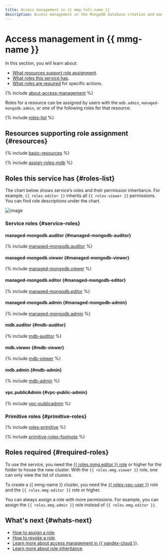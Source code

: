 ```yaml
---
title: Access management in {{ mmg-full-name }}
description: Access management in the MongoDB database creation and management service. This section covers the resources supporting role assignment, the roles this service has, and the required roles for specific actions.
---
```


# Access management in {{ mmg-name }}


In this section, you will learn about:

* [What resources support role assignment](#resources).
* [What roles this service has](#roles-list).
* [What roles are required](#required-roles) for specific actions.

{% include [about-access-management](../../_includes/iam/about-access-management.md) %}

Roles for a resource can be assigned by users with the `mdb.admin`, `managed-mongodb.admin`, or one of the following roles for that resource:

{% include [roles-list](../../_includes/iam/roles-list.md) %}

## Resources supporting role assignment {#resources}

{% include [basic-resources](../../_includes/iam/basic-resources-for-access-control.md) %}

{% include [assign-roles-mdb](../../_includes/iam/assign-roles-mdb.md) %}

## Roles this service has {#roles-list}

The chart below shows service’s roles and their permission inheritance. For example, `{{ roles-editor }}` inherits all `{{ roles-viewer }}` permissions. You can find role descriptions under the chart.

![image](../../_assets/mdb/roles-managed-mongodb.svg)

### Service roles {#service-roles}

#### managed-mongodb.auditor {#managed-mongodb-auditor}

{% include [managed-mongodb.auditor](../../_roles/managed-mongodb/auditor.md) %}

#### managed-mongodb.viewer {#managed-mongodb-viewer}

{% include [managed-mongodb.viewer](../../_roles/managed-mongodb/viewer.md) %}

#### managed-mongodb.editor {#managed-mongodb-editor}

{% include [managed-mongodb.editor](../../_roles/managed-mongodb/editor.md) %}

#### managed-mongodb.admin {#managed-mongodb-admin}

{% include [managed-mongodb.admin](../../_roles/managed-mongodb/admin.md) %}

#### mdb.auditor {#mdb-auditor}

{% include [mdb-auditor](../../_roles/mdb/auditor.md) %}

#### mdb.viewer {#mdb-viewer}

{% include [mdb-viewer](../../_roles/mdb/viewer.md) %}

#### mdb.admin {#mdb-admin}

{% include [mdb-admin](../../_roles/mdb/admin.md) %}

#### vpc.publicAdmin {#vpc-public-admin}

{% include [vpc-publicadmin](../../_roles/vpc/publicAdmin.md) %}

### Primitive roles {#primitive-roles}

{% include [roles-primitive](../../_includes/roles-primitive.md) %}

{% include [primitive-roles-footnote](../../_includes/primitive-roles-footnote.md) %}

## Roles required {#required-roles}

To use the service, you need the [{{ roles.mmg.editor }} role](../../iam/concepts/access-control/roles.md) or higher for the folder to house the new cluster. With the `{{ roles.mmg.viewer }}` role, one can only view the list of clusters.

To create a {{ mmg-name }} cluster, you need the [{{ roles-vpc-user }}](../../vpc/security/index.md#vpc-user) role and the `{{ roles.mmg.editor }}` role or higher.

You can always assign a role with more permissions. For example, you can assign the `{{ roles.mmg.admin }}` role instead of `{{ roles.mmg.editor }}`.

## What's next {#whats-next}

* [How to assign a role](../../iam/operations/roles/grant.md).
* [How to revoke a role](../../iam/operations/roles/revoke.md).
* [Learn more about access management in {{ yandex-cloud }}](../../iam/concepts/access-control/index.md).
* [Learn more about role inheritance](../../resource-manager/concepts/resources-hierarchy.md#access-rights-inheritance).

